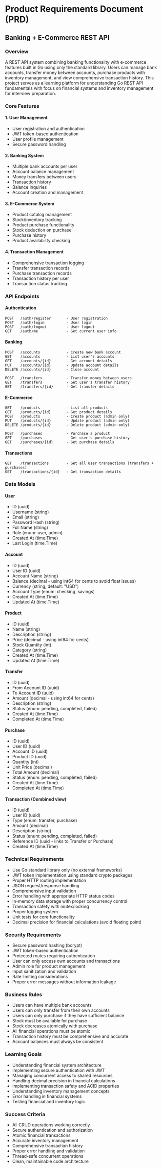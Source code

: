 # Product Requirements Document (PRD)
## Banking + E-Commerce REST API

### Overview
A REST API system combining banking functionality with e-commerce features built in Go using only the standard library. Users can manage bank accounts, transfer money between accounts, purchase products with inventory management, and view comprehensive transaction history. This project serves as a learning platform for understanding Go REST API fundamentals with focus on financial systems and inventory management for interview preparation.

### Core Features

#### 1. User Management
- User registration and authentication
- JWT token-based authentication
- User profile management
- Secure password handling

#### 2. Banking System
- Multiple bank accounts per user
- Account balance management
- Money transfers between users
- Transaction history
- Balance inquiries
- Account creation and management

#### 3. E-Commerce System
- Product catalog management
- Stock/inventory tracking
- Product purchase functionality
- Stock deduction on purchase
- Purchase history
- Product availability checking

#### 4. Transaction Management
- Comprehensive transaction logging
- Transfer transaction records
- Purchase transaction records
- Transaction history per user
- Transaction status tracking

### API Endpoints

#### Authentication
```
POST   /auth/register       - User registration
POST   /auth/login          - User login
POST   /auth/logout         - User logout
GET    /auth/me             - Get current user info
```

#### Banking
```
POST   /accounts            - Create new bank account
GET    /accounts            - List user's accounts
GET    /accounts/{id}       - Get account details
PUT    /accounts/{id}       - Update account details
DELETE /accounts/{id}       - Close account

POST   /transfers           - Transfer money between users
GET    /transfers           - Get user's transfer history
GET    /transfers/{id}      - Get transfer details
```

#### E-Commerce
```
GET    /products            - List all products
GET    /products/{id}       - Get product details
POST   /products            - Create product (admin only)
PUT    /products/{id}       - Update product (admin only)
DELETE /products/{id}       - Delete product (admin only)

POST   /purchases           - Purchase a product
GET    /purchases           - Get user's purchase history
GET    /purchases/{id}      - Get purchase details
```

#### Transactions
```
GET    /transactions        - Get all user transactions (transfers + purchases)
GET    /transactions/{id}   - Get transaction details
```

### Data Models

#### User
- ID (uuid)
- Username (string)
- Email (string)
- Password Hash (string)
- Full Name (string)
- Role (enum: user, admin)
- Created At (time.Time)
- Last Login (time.Time)

#### Account
- ID (uuid)
- User ID (uuid)
- Account Name (string)
- Balance (decimal - using int64 for cents to avoid float issues)
- Currency (string, default: "USD")
- Account Type (enum: checking, savings)
- Created At (time.Time)
- Updated At (time.Time)

#### Product
- ID (uuid)
- Name (string)
- Description (string)
- Price (decimal - using int64 for cents)
- Stock Quantity (int)
- Category (string)
- Created At (time.Time)
- Updated At (time.Time)

#### Transfer
- ID (uuid)
- From Account ID (uuid)
- To Account ID (uuid)
- Amount (decimal - using int64 for cents)
- Description (string)
- Status (enum: pending, completed, failed)
- Created At (time.Time)
- Completed At (time.Time)

#### Purchase
- ID (uuid)
- User ID (uuid)
- Account ID (uuid)
- Product ID (uuid)
- Quantity (int)
- Unit Price (decimal)
- Total Amount (decimal)
- Status (enum: pending, completed, failed)
- Created At (time.Time)
- Completed At (time.Time)

#### Transaction (Combined view)
- ID (uuid)
- User ID (uuid)
- Type (enum: transfer, purchase)
- Amount (decimal)
- Description (string)
- Status (enum: pending, completed, failed)
- Reference ID (uuid - links to Transfer or Purchase)
- Created At (time.Time)

### Technical Requirements
- Use Go standard library only (no external frameworks)
- JWT token implementation using standard crypto packages
- Proper HTTP routing implementation
- JSON request/response handling
- Comprehensive input validation
- Error handling with appropriate HTTP status codes
- In-memory data storage with proper concurrency control
- Transaction safety with mutex/locking
- Proper logging system
- Unit tests for core functionality
- Decimal precision for financial calculations (avoid floating point)

### Security Requirements
- Secure password hashing (bcrypt)
- JWT token-based authentication
- Protected routes requiring authentication
- User can only access own accounts and transactions
- Admin role for product management
- Input sanitization and validation
- Rate limiting considerations
- Proper error messages without information leakage

### Business Rules
- Users can have multiple bank accounts
- Users can only transfer from their own accounts
- Users can only purchase if they have sufficient balance
- Stock must be available for purchase
- Stock decreases atomically with purchase
- All financial operations must be atomic
- Transaction history must be comprehensive and accurate
- Account balances must always be consistent

### Learning Goals
- Understanding financial system architecture
- Implementing secure authentication with JWT
- Managing concurrent access to shared resources
- Handling decimal precision in financial calculations
- Implementing transaction safety and ACID properties
- Understanding inventory management concepts
- Error handling in financial systems
- Testing financial and inventory logic

### Success Criteria
- All CRUD operations working correctly
- Secure authentication and authorization
- Atomic financial transactions
- Accurate inventory management
- Comprehensive transaction history
- Proper error handling and validation
- Thread-safe concurrent operations
- Clean, maintainable code architecture